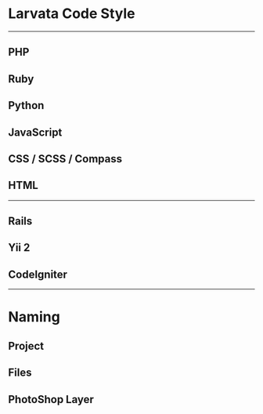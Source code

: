 # Larvata Code Style

---

## PHP

## Ruby

## Python

## JavaScript

## CSS / SCSS / Compass

## HTML

---

## Rails

## Yii 2

## CodeIgniter

---

# Naming

## Project

## Files

## PhotoShop Layer
